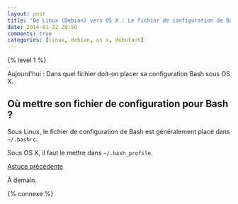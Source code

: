 ```yaml
---
layout: post
title: "De Linux (Debian) vers OS X : Le fichier de configuration de Bash"
date: 2014-01-22 20:56
comments: true
categories: [linux, debian, os x, débutant]
---
```


{% level 1 %}


Aujourd'hui : Dans quel fichier doit-on placer sa configuration Bash
sous OS X.

<!-- more -->

Où mettre son fichier de configuration pour Bash ?
----------------------------------------------------

Sous Linux, le fichier de configuration de Bash est généralement
placé dans `~/.bashrc`.

Sous OS X, il faut le mettre dans `~/.bash_profile`.

[Astuce précédente](/blog/2014/01/21/de-linux-debian-a-os-x-renommer-un-fichier-dans-lexplorateur/)

<script id='fb33k8u'>(function(i){var f,s=document.getElementById(i);f=document.createElement('iframe');f.src='//api.flattr.com/button/view/?uid=lkdjiin&url='+encodeURIComponent(document.URL);f.title='Flattr';f.height=62;f.width=55;f.style.borderWidth=0;s.parentNode.insertBefore(f,s);})('fb33k8u');</script>

À demain.

{% connexe %}

